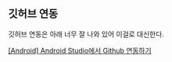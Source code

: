 ## 깃허브 연동

깃허브 연동은 아래 너무 잘 나와 있어 이걸로 대신한다.

[[Android] Android Studio에서 Github 연동하기](https://bada744.tistory.com/106)

